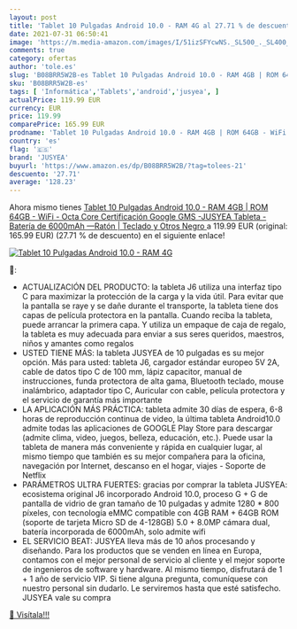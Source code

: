 ```yaml
---
layout: post
title: 'Tablet 10 Pulgadas Android 10.0 - RAM 4G al 27.71 % de descuento'
date: 2021-07-31 06:50:41
image: 'https://m.media-amazon.com/images/I/51izSFYcwNS._SL500_._SL400_.jpg'
comments: true
category: ofertas
author: 'tole.es'
slug: 'B08BRR5W2B-es Tablet 10 Pulgadas Android 10.0 - RAM 4GB | ROM 64GB -...'
sku: 'B08BRR5W2B-es'
tags: [ 'Informática','Tablets','android','jusyea', ]
actualPrice: 119.99 EUR
currency: EUR
price: 119.99
comparePrice: 165.99 EUR
prodname: 'Tablet 10 Pulgadas Android 10.0 - RAM 4GB | ROM 64GB - WiFi - Octa Core  Certificación Google GMS  -JUSYEA Tableta - Batería de 6000mAh —Ratón | Teclado y Otros  Negro '
country: 'es'
flag: '🇪🇸'
brand: 'JUSYEA'
buyurl: 'https://www.amazon.es/dp/B08BRR5W2B/?tag=tolees-21'
descuento: '27.71'
average: '128.23'
---
```


Ahora mismo tienes [Tablet 10 Pulgadas Android 10.0 - RAM 4GB | ROM 64GB - WiFi - Octa Core  Certificación Google GMS  -JUSYEA Tableta - Batería de 6000mAh —Ratón | Teclado y Otros  Negro ](https://www.amazon.es/dp/B08BRR5W2B/?tag=tolees-21) a 119.99 EUR (original: 165.99 EUR) (27.71 %  de descuento) en el siguiente enlace!

[![Tablet 10 Pulgadas Android 10.0 - RAM 4G](https://m.media-amazon.com/images/I/51izSFYcwNS._SL500_._SL400_.jpg)](https://www.amazon.es/dp/B08BRR5W2B/?tag=tolees-21)

🔎:

- ACTUALIZACIÓN DEL PRODUCTO: la tableta J6 utiliza una interfaz tipo C para maximizar la protección de la carga y la vida útil. Para evitar que la pantalla se raye y se dañe durante el transporte, la tableta tiene dos capas de película protectora en la pantalla. Cuando reciba la tableta, puede arrancar la primera capa. Y utiliza un empaque de caja de regalo, la tableta es muy adecuada para enviar a sus seres queridos, maestros, niños y amantes como regalos
- USTED TIENE MÁS: la tableta JUSYEA de 10 pulgadas es su mejor opción. Más para usted: tableta J6, cargador estándar europeo 5V 2A, cable de datos tipo C de 100 mm, lápiz capacitor, manual de instrucciones, funda protectora de alta gama, Bluetooth teclado, mouse inalámbrico, adaptador tipo C, Auricular con cable, película protectora y el servicio de garantía más importante
- LA APLICACIÓN MÁS PRÁCTICA: tableta admite 30 días de espera, 6-8 horas de reproducción continua de video, la última tableta Android10.0 admite todas las aplicaciones de GOOGLE Play Store para descargar (admite clima, video, juegos, belleza, educación, etc.). Puede usar la tableta de manera más conveniente y rápida en cualquier lugar, al mismo tiempo que también es su mejor compañera para la oficina, navegación por Internet, descanso en el hogar, viajes - Soporte de Netflix
- PARÁMETROS ULTRA FUERTES: gracias por comprar la tableta JUSYEA: ecosistema original J6 incorporado Android 10.0, proceso G + G de pantalla de vidrio de gran tamaño de 10 pulgadas y admite 1280 * 800 píxeles, con tecnología eMMC compatible con 4GB RAM + 64GB ROM (soporte de tarjeta Micro SD de 4-128GB) 5.0 + 8.0MP cámara dual, batería incorporada de 6000mAh, solo admite wifi
- EL SERVICIO BEAT: JUSYEA lleva más de 10 años procesando y diseñando. Para los productos que se venden en línea en Europa, contamos con el mejor personal de servicio al cliente y el mejor soporte de ingenieros de software y hardware. Al mismo tiempo, disfrutará de 1 + 1 año de servicio VIP. Si tiene alguna pregunta, comuníquese con nuestro personal sin dudarlo. Le serviremos hasta que esté satisfecho. JUSYEA vale su compra

[🛒 Visítala!!!](https://www.amazon.es/dp/B08BRR5W2B/?tag=tolees-21)
